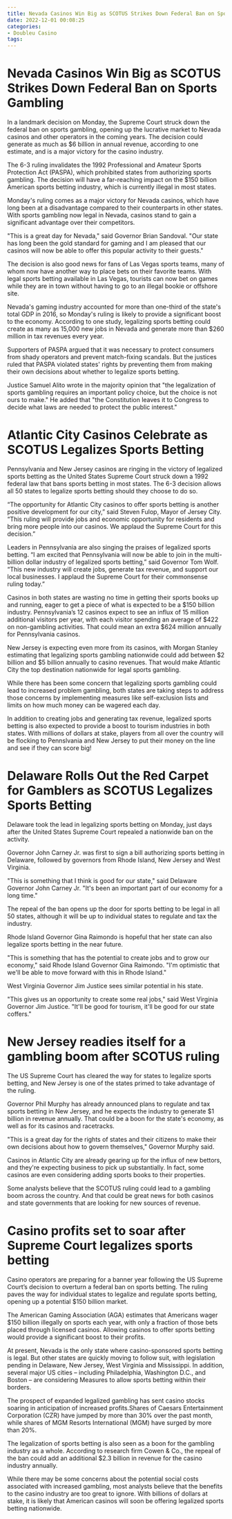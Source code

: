 ```yaml
---
title: Nevada Casinos Win Big as SCOTUS Strikes Down Federal Ban on Sports Gambling
date: 2022-12-01 00:08:25
categories:
- Doubleu Casino
tags:
---
```



#  Nevada Casinos Win Big as SCOTUS Strikes Down Federal Ban on Sports Gambling

In a landmark decision on Monday, the Supreme Court struck down the federal ban on sports gambling, opening up the lucrative market to Nevada casinos and other operators in the coming years. The decision could generate as much as $6 billion in annual revenue, according to one estimate, and is a major victory for the casino industry.

The 6-3 ruling invalidates the 1992 Professional and Amateur Sports Protection Act (PASPA), which prohibited states from authorizing sports gambling. The decision will have a far-reaching impact on the $150 billion American sports betting industry, which is currently illegal in most states.

Monday's ruling comes as a major victory for Nevada casinos, which have long been at a disadvantage compared to their counterparts in other states. With sports gambling now legal in Nevada, casinos stand to gain a significant advantage over their competitors.

"This is a great day for Nevada," said Governor Brian Sandoval. "Our state has long been the gold standard for gaming and I am pleased that our casinos will now be able to offer this popular activity to their guests."

The decision is also good news for fans of Las Vegas sports teams, many of whom now have another way to place bets on their favorite teams. With legal sports betting available in Las Vegas, tourists can now bet on games while they are in town without having to go to an illegal bookie or offshore site.

Nevada's gaming industry accounted for more than one-third of the state's total GDP in 2016, so Monday's ruling is likely to provide a significant boost to the economy. According to one study, legalizing sports betting could create as many as 15,000 new jobs in Nevada and generate more than $260 million in tax revenues every year.

Supporters of PASPA argued that it was necessary to protect consumers from shady operators and prevent match-fixing scandals. But the justices ruled that PASPA violated states' rights by preventing them from making their own decisions about whether to legalize sports betting.

Justice Samuel Alito wrote in the majority opinion that "the legalization of sports gambling requires an important policy choice, but the choice is not ours to make." He added that "the Constitution leaves it to Congress to decide what laws are needed to protect the public interest."

#  Atlantic City Casinos Celebrate as SCOTUS Legalizes Sports Betting

Pennsylvania and New Jersey casinos are ringing in the victory of legalized sports betting as the United States Supreme Court struck down a 1992 federal law that bans sports betting in most states. The 6-3 decision allows all 50 states to legalize sports betting should they choose to do so.

“The opportunity for Atlantic City casinos to offer sports betting is another positive development for our city,” said Steven Fulop, Mayor of Jersey City. “This ruling will provide jobs and economic opportunity for residents and bring more people into our casinos. We applaud the Supreme Court for this decision.”

Leaders in Pennsylvania are also singing the praises of legalized sports betting. “I am excited that Pennsylvania will now be able to join in the multi-billion dollar industry of legalized sports betting,” said Governor Tom Wolf. “This new industry will create jobs, generate tax revenue, and support our local businesses. I applaud the Supreme Court for their commonsense ruling today.”

Casinos in both states are wasting no time in getting their sports books up and running, eager to get a piece of what is expected to be a $150 billion industry. Pennsylvania’s 12 casinos expect to see an influx of 15 million additional visitors per year, with each visitor spending an average of $422 on non-gambling activities. That could mean an extra $624 million annually for Pennsylvania casinos.

New Jersey is expecting even more from its casinos, with Morgan Stanley estimating that legalizing sports gambling nationwide could add between $2 billion and $5 billion annually to casino revenues. That would make Atlantic City the top destination nationwide for legal sports gambling.

While there has been some concern that legalizing sports gambling could lead to increased problem gambling, both states are taking steps to address those concerns by implementing measures like self-exclusion lists and limits on how much money can be wagered each day.

In addition to creating jobs and generating tax revenue, legalized sports betting is also expected to provide a boost to tourism industries in both states. With millions of dollars at stake, players from all over the country will be flocking to Pennslvania and New Jersey to put their money on the line and see if they can score big!

#  Delaware Rolls Out the Red Carpet for Gamblers as SCOTUS Legalizes Sports Betting

Delaware took the lead in legalizing sports betting on Monday, just days after the United States Supreme Court repealed a nationwide ban on the activity.

Governor John Carney Jr. was first to sign a bill authorizing sports betting in Delaware, followed by governors from Rhode Island, New Jersey and West Virginia.

"This is something that I think is good for our state," said Delaware Governor John Carney Jr. "It's been an important part of our economy for a long time."

The repeal of the ban opens up the door for sports betting to be legal in all 50 states, although it will be up to individual states to regulate and tax the industry.

Rhode Island Governor Gina Raimondo is hopeful that her state can also legalize sports betting in the near future.

"This is something that has the potential to create jobs and to grow our economy," said Rhode Island Governor Gina Raimondo. "I'm optimistic that we'll be able to move forward with this in Rhode Island."

West Virginia Governor Jim Justice sees similar potential in his state.

"This gives us an opportunity to create some real jobs," said West Virginia Governor Jim Justice. "It'll be good for tourism, it'll be good for our state coffers."

#  New Jersey readies itself for a gambling boom after SCOTUS ruling

The US Supreme Court has cleared the way for states to legalize sports betting, and New Jersey is one of the states primed to take advantage of the ruling.

Governor Phil Murphy has already announced plans to regulate and tax sports betting in New Jersey, and he expects the industry to generate $1 billion in revenue annually. That could be a boon for the state's economy, as well as for its casinos and racetracks.

"This is a great day for the rights of states and their citizens to make their own decisions about how to govern themselves," Governor Murphy said.

Casinos in Atlantic City are already gearing up for the influx of new bettors, and they're expecting business to pick up substantially. In fact, some casinos are even considering adding sports books to their properties.

Some analysts believe that the SCOTUS ruling could lead to a gambling boom across the country. And that could be great news for both casinos and state governments that are looking for new sources of revenue.

#  Casino profits set to soar after Supreme Court legalizes sports betting

Casino operators are preparing for a banner year following the US Supreme Court’s decision to overturn a federal ban on sports betting. The ruling paves the way for individual states to legalize and regulate sports betting, opening up a potential $150 billion market.

The American Gaming Association (AGA) estimates that Americans wager $150 billion illegally on sports each year, with only a fraction of those bets placed through licensed casinos. Allowing casinos to offer sports betting would provide a significant boost to their profits.

At present, Nevada is the only state where casino-sponsored sports betting is legal. But other states are quickly moving to follow suit, with legislation pending in Delaware, New Jersey, West Virginia and Mississippi. In addition, several major US cities – including Philadelphia, Washington D.C., and Boston – are considering Measures to allow sports betting within their borders.

The prospect of expanded legalized gambling has sent casino stocks soaring in anticipation of increased profits.Shares of Caesars Entertainment Corporation (CZR) have jumped by more than 30% over the past month, while shares of MGM Resorts International (MGM) have surged by more than 20%.

The legalization of sports betting is also seen as a boon for the gambling industry as a whole. According to research firm Cowen & Co., the repeal of the ban could add an additional $2.3 billion in revenue for the casino industry annually.

While there may be some concerns about the potential social costs associated with increased gambling, most analysts believe that the benefits to the casino industry are too great to ignore. With billions of dollars at stake, it is likely that American casinos will soon be offering legalized sports betting nationwide.